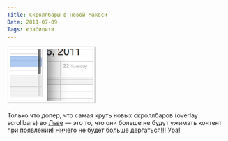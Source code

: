```yaml
---
Title: Скроллбары в новой Макоси
Date: 2011-07-09
Tags: юзабилити
---
```


![overlay_scrollbars.png](images/overlay_scrollbars.png)

Только что допер, что самая круть новых скроллбаров (overlay scrollbars) во [Льве][1] — это то, что они больше не будут ужимать контент при появлении! Ничего не будет больше дергаться!!! Ура!

[1]: http://www.apple.com/macosx/